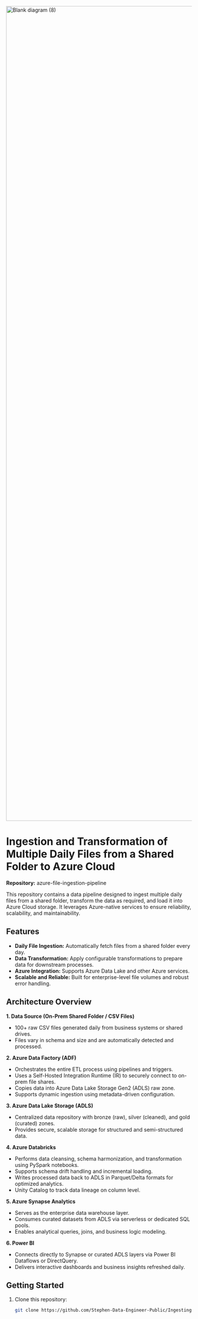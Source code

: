 
<img width="6092" height="2213" alt="Blank diagram (8)" src="https://github.com/user-attachments/assets/5a3947fc-f352-4fd7-aa85-99311591d65d" />


# Ingestion and Transformation of Multiple Daily Files from a Shared Folder to Azure Cloud

**Repository:** azure-file-ingestion-pipeline

This repository contains a data pipeline designed to ingest multiple daily files from a shared folder, transform the data as required, and load it into Azure Cloud storage. It leverages Azure-native services to ensure reliability, scalability, and maintainability.

## Features

- **Daily File Ingestion:** Automatically fetch files from a shared folder every day.
- **Data Transformation:** Apply configurable transformations to prepare data for downstream processes.
- **Azure Integration:** Supports Azure Data Lake and other Azure services.
- **Scalable and Reliable:** Built for enterprise-level file volumes and robust error handling.

## Architecture Overview

**1. Data Source (On-Prem Shared Folder / CSV Files)**

   - 100+ raw CSV files generated daily from business systems or shared drives.
   - Files vary in schema and size and are automatically detected and processed.
     
**2. Azure Data Factory (ADF)**
     
   - Orchestrates the entire ETL process using pipelines and triggers.
   - Uses a Self-Hosted Integration Runtime (IR) to securely connect to on-prem file shares.
   - Copies data into Azure Data Lake Storage Gen2 (ADLS) raw zone.
   - Supports dynamic ingestion using metadata-driven configuration.
     
**3. Azure Data Lake Storage (ADLS)**
     
   - Centralized data repository with bronze (raw), silver (cleaned), and gold (curated) zones.
   - Provides secure, scalable storage for structured and semi-structured data.
     
**4. Azure Databricks**
     
   - Performs data cleansing, schema harmonization, and transformation using PySpark notebooks.
   - Supports schema drift handling and incremental loading.
   - Writes processed data back to ADLS in Parquet/Delta formats for optimized analytics.
   - Unity Catalog to track data lineage on column level.
     
**5. Azure Synapse Analytics**
   - Serves as the enterprise data warehouse layer.
   - Consumes curated datasets from ADLS via serverless or dedicated SQL pools.
   - Enables analytical queries, joins, and business logic modeling.
     
**6. Power BI**
     
   - Connects directly to Synapse or curated ADLS layers via Power BI Dataflows or DirectQuery.
   - Delivers interactive dashboards and business insights refreshed daily.
     
## Getting Started

1. Clone this repository:
   ```bash
   git clone https://github.com/Stephen-Data-Engineer-Public/Ingesting-and-Transforming-multiple-daily-files-from-a-shared-folder-in-Azure-Cloud.git
